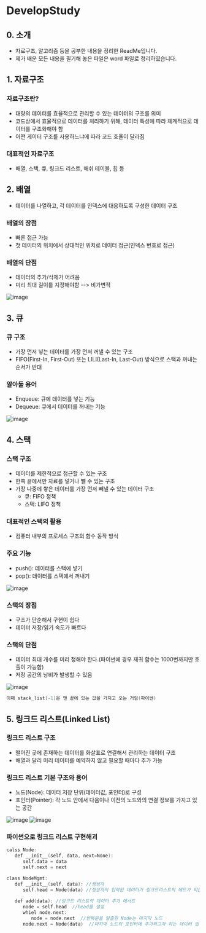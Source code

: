 # DevelopStudy
## 0. 소개
* 자료구조, 알고리즘 등을 공부한 내용을 정리한 ReadMe입니다.
* 제가 배운 모든 내용을 필기해 놓은 파일은 word 파일로 정리하였습니다.
## 1. 자료구조

### 자료구조란?
* 대량의 데이터를 효율적으로 관리할 수 있는 데이터의 구조를 의미
* 코드상에서 효율적으로 데이터를 처리하기 위해, 데이터 특성에 따라 체계적으로 데이터를 구조화해야 함
* 어떤 게이터 구조를 사용하느냐에 따라 코드 호율이 달라짐

### 대표적인 자료구조
* 배열, 스택, 큐, 링크드 리스트, 해쉬 테이블, 힙 등

## 2. 배열
* 데이터를 나열하고, 각 데이터를 인덱스에 대응하도록 구성한 데이터 구조
### 배열의 장점
* 빠른 접근 가능
* 첫 데이터의 위치에서 상대적인 위치로 데이터 접근(인덱스 번호로 접근)
### 배열의 단점
* 데이터의 추가/삭제가 어려움
* 미리 최대 길이를 지정해야함 --> 비가변적

![image](https://user-images.githubusercontent.com/82793713/179519613-90c098fb-bfe7-4dc7-a780-34b2df2cb664.png)

## 3. 큐
### 큐 구조
* 가장 먼저 넣는 데이터를 가장 먼저 꺼낼 수 있는 구조
* FIFO(First-In, First-Out) 또는 LILI(Last-In, Last-Out) 방식으로 스택과 꺼내는 순서가 반대
### 알아둘 용어
* Enqueue: 큐에 데이터를 넣는 기능
* Dequeue: 큐에서 데이터를 꺼내는 기능

![image](https://user-images.githubusercontent.com/82793713/179519898-3610f5c7-9e7e-4d2d-8bae-c381c41d4b90.png)

## 4. 스택
### 스택 구조
* 데이터를 제한적으로 접근할 수 있는 구조
* 한쪽 끝에서만 자료를 넣거나 뺄 수 있는 구조
* 가장 나중에 쌓은 데이터를 가장 먼저 빼낼 수 있는 데이터 구조
    * 큐: FIFO 정책
    * 스택: LIFO 정책
 ### 대표적인 스택의 활용
 *  컴퓨터 내부의 프로세스 구조의 함수 동작 방식
 ### 주요 기능
 *  push(): 데이터를 스택에 넣기
 *  pop(): 데이터를 스택에서 꺼내기

![image](https://user-images.githubusercontent.com/82793713/179520326-fdecaba3-da38-4519-8fca-a0ccc0397e55.png)

### 스택의 장점
* 구조가 단순해서 구현이 쉽다
* 데이터 저장/읽기 속도가 빠르다
### 스택의 단점
* 데이터 최대 개수를 미리 정해야 한다.(파이썬에 경우 재귀 함수는 1000번까지만 호출이 가능함)
* 저장 공간의 낭비가 발생할 수 있음

![image](https://user-images.githubusercontent.com/82793713/179520538-adf71824-28f8-4a23-b1f9-561d63fe5b88.png)

```C
이때 stack_list[-1]은 맨 끝에 있는 값을 가지고 오는 거임(파이썬)
```

## 5. 링크드 리스트(Linked List)
### 링크드 리스트 구조
*  떨어진 곳에 존재하는 데이터를 화살표로 연결해서 관리하는 데이터 구조
*  배열과 달리 미리 데이터를 예약하지 않고 필요할 때마다 추가 가능
### 링크드 리스트 기본 구조와 용어
*  노드(Node): 데이터 저장 단위(데이터값, 포인터)로 구성
*  포인터(Pointer): 각 노드 안에서 다음이나 이전의 노드와의 연결 정보를 가지고 있는 공간

![image](https://user-images.githubusercontent.com/82793713/179521183-e38acb43-7b71-47ce-a34e-5dfbfbabc819.png)
![image](https://user-images.githubusercontent.com/82793713/179521188-3a8735f3-405c-4851-b944-2658fbd6801c.png)

### 파이썬으로 링크드 리스트 구현해괴

```C
calss Node:
   def __init__(self, data, next=None):
      self.data = data
      self.next = next

class NodeMgmt:
   def __init__(self, data): //생성자
      self.head = Node(data) //생성자의 입력된 데이터가 링크드리스트의 헤드가 되는 거임
   
   def add(data): //링크드 리스트의 데이터 추가 메서드
      node = self.head  //head를 설정
      whiel node.next:  
         node = node.next  //반복문을 탈출한 Node는 마지막 노드
      node.next = Node(data)  //마지막 노드의 포인터에 추가하고자 하는 데이터 입력
```



